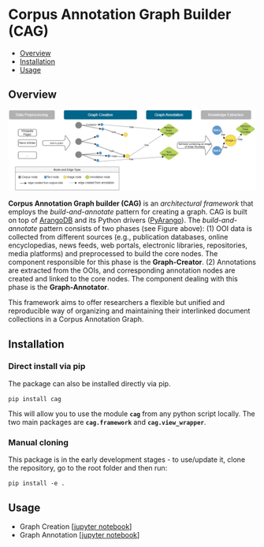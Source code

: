 # Corpus Annotation Graph Builder (CAG)


* [Overview](#overview)
* [Installation](#installation)
* [Usage](#usage)


## Overview



![cag](docs/cag.png)

**Corpus Annotation Graph builder (CAG)**  is an *architectural framework* that employs the *build-and-annotate* pattern for creating a graph. CAG is built on top of [ArangoDB](https://www.arangodb.com) and its Python drivers ([PyArango](https://pyarango.readthedocs.io/en/latest/)). The *build-and-annotate* pattern consists of two phases (see Figure above): (1) OOI data is collected from different sources (e.g., publication databases, online encyclopedias, news feeds, web portals, electronic libraries, repositories, media platforms) and preprocessed to build the core nodes. The component responsible for this phase is the **Graph-Creator**. (2) Annotations are extracted from the OOIs, and corresponding annotation nodes are created and linked to the core nodes. The component dealing with this phase is the **Graph-Annotator**.

This framework aims to offer researchers a flexible but unified and reproducible way of organizing and maintaining their interlinked document collections in a Corpus Annotation Graph. 

## Installation

### Direct install via pip 

The package can also be installed directly via pip.
```
pip install cag
```

This will allow you to use the module **`cag`** from any python script locally. The two main packages are **`cag.framework`** and **`cag.view_wrapper`**.


### Manual cloning
This package is in the early development stages - to use/update it, clone the repository, go to the root folder and then run:

```
pip install -e .
```
## Usage

* Graph Creation [[jupyter notebook](examples/1_create_graph.ipynb)]
* Graph Annotation [[jupyter notebook](examples/2_annotate_graph.ipynb)]


